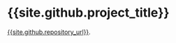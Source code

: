 
# {{site.github.project_title}}
[{{site.github.repository_url}}]({{site.github.repository_url}}#readme).
